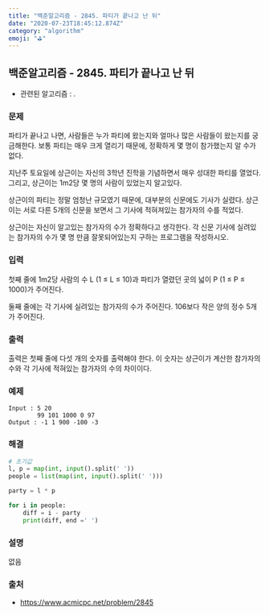 ```yaml
---
title: "백준알고리즘 - 2845. 파티가 끝나고 난 뒤"
date: "2020-07-23T18:45:12.874Z"
category: "algorithm"
emoji: "⛳"
---
```


## 백준알고리즘 - 2845. 파티가 끝나고 난 뒤

- 관련된 알고리즘 : .

### 문제

파티가 끝나고 나면, 사람들은 누가 파티에 왔는지와 얼마나 많은 사람들이 왔는지를 궁금해한다. 보통 파티는 매우 크게 열리기 때문에, 정확하게 몇 명이 참가했는지 알 수가 없다.

지난주 토요일에 상근이는 자신의 3학년 진학을 기념하면서 매우 성대한 파티를 열었다. 그리고, 상근이는 1m2당 몇 명의 사람이 있었는지 알고있다.

상근이의 파티는 정말 엄청난 규모였기 때문에, 대부분의 신문에도 기사가 실렸다. 상근이는 서로 다른 5개의 신문을 보면서 그 기사에 적혀져있는 참가자의 수를 적었다.

상근이는 자신이 알고있는 참가자의 수가 정확하다고 생각한다. 각 신문 기사에 실려있는 참가자의 수가 몇 명 만큼 잘못되어있는지 구하는 프로그램을 작성하시오.

### 입력

첫째 줄에 1m2당 사람의 수 L (1 ≤ L ≤ 10)과 파티가 열렸던 곳의 넓이 P (1 ≤ P ≤ 1000)가 주어진다.

둘째 줄에는 각 기사에 실려있는 참가자의 수가 주어진다. 106보다 작은 양의 정수 5개가 주어진다.

### 출력

출력은 첫째 줄에 다섯 개의 숫자를 출력해야 한다. 이 숫자는 상근이가 계산한 참가자의 수와  각 기사에 적혀있는 참가자의 수의 차이이다.

### 예제

```
Input : 5 20
        99 101 1000 0 97
Output : -1 1 900 -100 -3
```

### 해결

```python
# 초기값
l, p = map(int, input().split(' '))
people = list(map(int, input().split(' ')))

party = l * p

for i in people:
    diff = i - party
    print(diff, end =' ')
```

### 설명

없음

### 출처

- https://www.acmicpc.net/problem/2845
